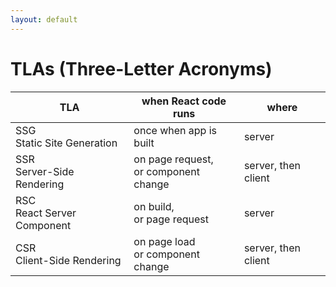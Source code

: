 ```yaml
---
layout: default
---
```


<h1 class="-mt-4 text-2xl">TLAs <span v-click>(Three-Letter Acronyms)</span></h1>

<div class="overflow-hidden">
<table class="-mt-4 ">
<thead v-click>
<tr><th class="font-bold w-[37%]">TLA</th><th class="w-[38%]">when React code runs</th><th>where</th></tr>
</thead>
<tbody>

<v-clicks>
<tr><td><span class="featured">SSG</span><br/>Static Site Generation</td><td><span class="featured-2">once</span> when app is built</td><td>server</td></tr>

<tr><td><span class="featured">SSR</span><br/>Server-Side Rendering</td><td>on page request,<br />or component change</td><td>server, <span class="featured-2">then</span> client</td></tr>

<tr><td><span class="featured">RSC</span><br/>React Server Component</td><td>on build,<br/>or page request</td><td>server</td></tr>

<tr><td><span class="featured">CSR</span><br/>Client-Side Rendering</td><td>on page load<br />or component change</td><td>server, <span class="featured-2">then</span> client</td></tr>
</v-clicks>
</tbody>
</table>
</div>